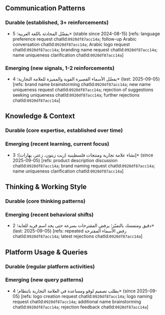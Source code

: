 ## Communication Patterns
### Durable (established, 3+ reinforcements)
- يفضّل المحادثة باللغة العربية؛ 5× (stable since 2024-08-15) [refs: language preference request chatId:`0920df87acc14a`; follow-up Arabic conversation chatId:`0920df87acc14a`; Arabic logo request chatId:`0920df87acc14a`; branding name request chatId:`0920df87acc14a`; name uniqueness clarification chatId:`0920df87acc14a`]

### Emerging (new signals, 1-2 reinforcements)
- يفضّل الأسماء القصيرة القوية والمميزة للعلامة التجارية؛ 4× (last: 2025-09-05) [refs: brand name brainstorming chatId:`0920df87acc14a`; new name uniqueness request chatId:`0920df87acc14a`; rejection of suggestions seeking uniqueness chatId:`0920df87acc14a`; further rejections chatId:`0920df87acc14a`]

## Knowledge & Context
### Durable (core expertise, established over time)

### Emerging (recent learning, current focus)
- إنشاء علامة تجارية ومنتجات فلسطينية (زيت زيتون، زعتر، بهارات)؛ 3× (since 2025-09-05) [refs: product description discussion chatId:`0920df87acc14a`; brand naming request chatId:`0920df87acc14a`; name uniqueness clarification chatId:`0920df87acc14a`]

## Thinking & Working Style
### Durable (core thinking patterns)

### Emerging (recent behavioral shifts)
- دقيق ومتمسك بالتميّز؛ يرفض المقترحات بسرعة حتى يجد اسم فريد للغاية؛ 2× (last: 2025-09-05) [refs: repeated رفض الأسماء المقترحة chatId:`0920df87acc14a`; latest rejections chatId:`0920df87acc14a`]

## Platform Usage & Queries
### Durable (regular platform activities)

### Emerging (new query patterns)
- يطلب تصميم لوقو ومساعدة في العلامة التجارية بانتظام؛ 4× (since 2025-09-05) [refs: logo creation request chatId:`0920df87acc14a`; logo naming request chatId:`0920df87acc14a`; additional name brainstorming chatId:`0920df87acc14a`; rejection feedback chatId:`0920df87acc14a`]